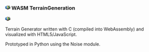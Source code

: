 ### ![logo](app/favicon.png) WASM TerrainGeneration

<img src="app/favicon.png" alt="Logo">

Terrain Generator written with C (compiled into WebAssembly) and visualized with HTML5/JavaScript.

Prototyped in Python using the Noise module.
